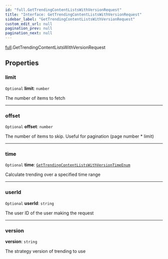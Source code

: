```yaml
---
id: "full.GetTrendingContentListsWithVersionRequest"
title: "Interface: GetTrendingContentListsWithVersionRequest"
sidebar_label: "GetTrendingContentListsWithVersionRequest"
custom_edit_url: null
pagination_prev: null
pagination_next: null
---
```


[full](../namespaces/full.md).GetTrendingContentListsWithVersionRequest

## Properties

### limit

 `Optional` **limit**: `number`

The number of items to fetch

___

### offset

 `Optional` **offset**: `number`

The number of items to skip. Useful for pagination (page number * limit)

___

### time

 `Optional` **time**: [`GetTrendingContentListsWithVersionTimeEnum`](../enums/full.GetTrendingContentListsWithVersionTimeEnum.md)

Calculate trending over a specified time range

___

### userId

 `Optional` **userId**: `string`

The user ID of the user making the request

___

### version

 **version**: `string`

The strategy version of trending to use
